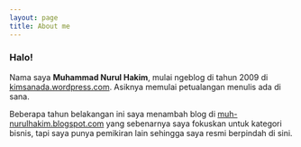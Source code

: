 ```yaml
---
layout: page
title: About me
---
```


### Halo!

Nama saya **Muhammad Nurul Hakim**, mulai ngeblog di tahun 2009 di [kimsanada.wordpress.com](https://kimsanada.wordpress.com). Asiknya memulai petualangan menulis ada di sana.

Beberapa tahun belakangan ini saya menambah blog di [muh-nurulhakim.blogspot.com](https://muh-nurulhakim.blogspot.com/) yang sebenarnya saya fokuskan untuk kategori bisnis, tapi saya punya pemikiran lain sehingga saya resmi berpindah di sini.
